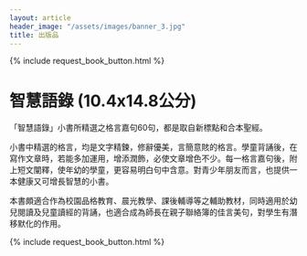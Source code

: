 ```yaml
---
layout: article
header_image: "/assets/images/banner_3.jpg"
title: 出版品
---
```


{% include request_book_button.html %}

#  智慧語錄 (10.4x14.8公分)

 「智慧語錄」小書所精選之格言嘉句60句，都是取自新標點和合本聖經。

   小書中精選的格言，均是文字精鍊，修辭優美，言簡意賅的格言。學童背誦後，在寫作文章時，若能多加運用，增添潤飾，必使文章增色不少。每一格言嘉句後，附上短文闡釋，使年幼的學童，更容易明白句中含意。對青少年朋友而言，也提供一本健康又可增長智慧的小書。

本書頗適合作為校園品格教育、晨光教學、課後輔導等之輔助教材，同時適用於幼兒閱讀及兒童讀經的背誦，也適合成為師長在親子聯絡簿的佳言美句，對學生有潛移默化的作用。

{% include request_book_button.html %}
